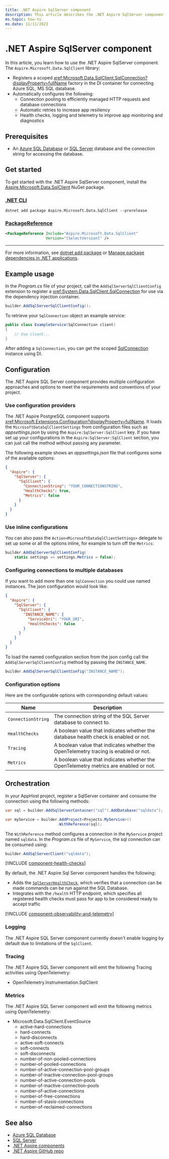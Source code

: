```yaml
---
title: .NET Aspire SqlServer component
description: This article describes the .NET Aspire SqlServer component.
ms.topic: how-to
ms.date: 11/11/2023
---
```


# .NET Aspire SqlServer component

In this article, you learn how to use the .NET Aspire SqlServer component. The `Aspire.Microsoft.Data.SqlClient` library:

- Registers a scoped <xref:Microsoft.Data.SqlClient.SqlConnection?displayProperty=fullName> factory in the DI container for connecting Azure SQL, MS SQL database.
- Automatically configures the following:
  - Connection pooling to efficiently managed HTTP requests and database connections
  - Automatic retries to increase app resiliency
  - Health checks, logging and telemetry to improve app monitoring and diagnostics

## Prerequisites

- An [Azure SQL Database](/azure/azure-sql/database) or [SQL Server](/sql/sql-server) database and the connection string for accessing the database.

## Get started

To get started with the .NET Aspire SqlServer component, install the [Aspire.Microsoft.Data.SqlClient](https://www.nuget.org/packages/Aspire.Microsoft.Data.SqlClient) NuGet package.

### [.NET CLI](#tab/dotnet-cli)

```dotnetcli
dotnet add package Aspire.Microsoft.Data.SqlClient --prerelease
```

### [PackageReference](#tab/package-reference)

```xml
<PackageReference Include="Aspire.Microsoft.Data.SqlClient"
                  Version="[SelectVersion]" />
```

---

For more information, see [dotnet add package](/dotnet/core/tools/dotnet-add-package.md) or [Manage package dependencies in .NET applications](/dotnet/core/tools/dependencies.md).

## Example usage

In the _Program.cs_ file of your project, call the `AddSqlServerSqlClientConfig` extension to register a <xref:System.Data.SqlClient.SqlConnection> for use via the dependency injection container.

```csharp
builder.AddSqlServerSqlClientConfig();
```

To retrieve your `SqlConnection` object an example service:

```csharp
public class ExampleService(SqlConnection client)
{
    // Use client...
}
```

After adding a `SqlConnection`, you can get the scoped [SqlConnection](/dotnet/api/microsoft.data.sqlclient.sqlconnection) instance using DI.

## Configuration

The .NET Aspire SQL Server component provides multiple configuration approaches and options to meet the requirements and conventions of your project.

### Use configuration providers

The .NET Aspire PostgreSQL component supports <xref:Microsoft.Extensions.Configuration?displayProperty=fullName>. It loads the `MicrosoftDataSqlClientSettings` from configuration files such as _appsettings.json_ by using the `Aspire:SqlServer:SqlClient` key. If you have set up your configurations in the `Aspire:SqlServer:SqlClient` section, you can just call the method without passing any parameter.

The following example shows an _appsettings.json_ file that configures some of the available options:

```json
{
  "Aspire": {
    "SqlServer": {
      "SqlClient": {
        "ConnectionString": "YOUR_CONNECTIONSTRING",
        "HealthChecks": true,
        "Metrics": false
      }
    }
  }
}
```

### Use inline configurations

You can also pass the `Action<MicrosoftDataSqlClientSettings>` delegate to set up some or all the options inline, for example to turn off the `Metrics`:

```csharp
builder.AddSqlServerSqlClientConfig(
    static settings => settings.Metrics = false);
```

### Configuring connections to multiple databases

If you want to add more than one `SqlConnection` you could use named instances. The json configuration would look like:

```json
{
  "Aspire": {
    "SqlServer": {
      "SqlClient": {
        "INSTANCE_NAME": {
          "ServiceUri": "YOUR_URI",
          "HealthChecks": false
        }
      }
    }
  }
}
```

To load the named configuration section from the json config call the `AddSqlServerSqlClientConfig` method by passing the `INSTANCE_NAME`.

```csharp
builder.AddSqlServerSqlClientConfig("INSTANCE_NAME");
```

### Configuration options

Here are the configurable options with corresponding default values:

| Name | Description |
|--|--|
| `ConnectionString` | The connection string of the SQL Server database to connect to. |
| `HealthChecks` | A boolean value that indicates whether the database health check is enabled or not. |
| `Tracing` | A boolean value that indicates whether the OpenTelemetry tracing is enabled or not. |
| `Metrics` | A boolean value that indicates whether the OpenTelemetry metrics are enabled or not. |

## Orchestration

In your AppHost project, register a SqlServer container and consume the connection using the following methods:

```csharp
var sql = builder.AddSqlServerContainer("sql").AddDatabase("sqldata");

var myService = builder.AddProject<Projects.MyService>()
                       .WithReference(sql);
```

The `WithReference` method configures a connection in the `MyService` project named `sqldata`. In the _Program.cs_ file of `MyService`, the sql connection can be consumed using:

```csharp
builder.AddSqlServerClient("sqldata");
```

[!INCLUDE [component-health-checks](../includes/component-health-checks.md)]

By default, the .NET Aspire Sql Server component handles the following:

- Adds the [`SqlServerHealthCheck`](https://github.com/Xabaril/AspNetCore.Diagnostics.HealthChecks/blob/master/src/HealthChecks.NpgSql/NpgSqlHealthCheck.cs), which verifies that a connection can be made commands can be run against the SQL Database.
- Integrates with the `/health` HTTP endpoint, which specifies all registered health checks must pass for app to be considered ready to accept traffic

[!INCLUDE [component-observability-and-telemetry](../includes/component-observability-and-telemetry.md)]

### Logging

The .NET Aspire SQL Server component currently doesn't enable logging by default due to limitations of the `SqlClient`.

### Tracing

The .NET Aspire SQL Server component will emit the following Tracing activities using OpenTelemetry:

- OpenTelemetry.Instrumentation.SqlClient

### Metrics

The .NET Aspire SQL Server component will emit the following metrics using OpenTelemetry:

- Microsoft.Data.SqlClient.EventSource
  - active-hard-connections
  - hard-connects
  - hard-disconnects
  - active-soft-connects
  - soft-connects
  - soft-disconnects
  - number-of-non-pooled-connections
  - number-of-pooled-connections
  - number-of-active-connection-pool-groups
  - number-of-inactive-connection-pool-groups
  - number-of-active-connection-pools
  - number-of-inactive-connection-pools
  - number-of-active-connections
  - number-of-free-connections
  - number-of-stasis-connections
  - number-of-reclaimed-connections

## See also

- [Azure SQL Database](/azure/azure-sql/database)
- [SQL Server](/sql/sql-server)
- [.NET Aspire components](../components-overview.md)
- [.NET Aspire GitHub repo](https://github.com/dotnet/aspire)
